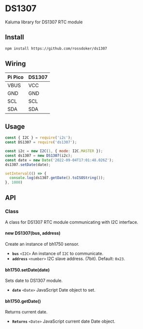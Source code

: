 # DS1307
Kaluma library for DS1307 RTC module

## Install
```bash
npm install https://github.com/rossdoker/ds1307
```

## Wiring
| Pi Pico | DS1307 |
| ------ | ------ |
| VBUS | VCC |
| GND | GND |
| SCL | SCL |
| SDA | SDA |

## Usage
```js
const { I2C } = require('i2c');
const DS1307 = require('ds1307');

const i2c = new I2C(1, { mode: I2C.MASTER });
const ds1307 = new DS1307(i2c);
const date = new Date('2022-09-04T17:01:48.026Z');
ds1307.setDate(date);

setInterval(() => {
  console.log(ds1307.getDate().toISOString());
}, 1000)
```

## API
### Class
A class for DS1307 RTC module communicating with I2C interface.

#### new DS1307(bus, address)
Create an instance of bh1750 sensor.
- **`bus`** `<I2C>` An instance of `I2C` to communicate.
- **`address`** `<number>` I2C slave address. (7bit). Default: `0x23`.

#### bh1750.setDate(date)
Sets date to DS1307 module.
- **`date`** `<Date>` JavaScript Date object to set.

#### bh1750.getDate()
Returns current date.
- **`Returns`** `<Date>` JavaScript current date Date object.

